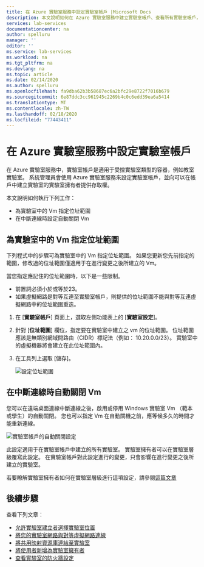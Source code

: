 ```yaml
---
title: 在 Azure 實驗室服務中設定實驗室帳戶 |Microsoft Docs
description: 本文說明如何在 Azure 實驗室服務中建立實驗室帳戶、查看所有實驗室帳戶，或刪除實驗室帳戶。
services: lab-services
documentationcenter: na
author: spelluru
manager: ''
editor: ''
ms.service: lab-services
ms.workload: na
ms.tgt_pltfrm: na
ms.devlang: na
ms.topic: article
ms.date: 02/14/2020
ms.author: spelluru
ms.openlocfilehash: fa9dba62b3b58687ec6a2bfc29e8722f7016b679
ms.sourcegitcommit: 6e87ddc3cc961945c2269b4c0c6edd39ea6a5414
ms.translationtype: MT
ms.contentlocale: zh-TW
ms.lasthandoff: 02/18/2020
ms.locfileid: "77443411"
---
```

# <a name="configure-lab-accounts-in-azure-lab-services"></a>在 Azure 實驗室服務中設定實驗室帳戶 
在 Azure 實驗室服務中，實驗室帳戶是適用于受控實驗室類型的容器，例如教室實驗室。 系統管理員會使用 Azure 實驗室服務來設定實驗室帳戶，並向可以在帳戶中建立實驗室的實驗室擁有者提供存取權。 

本文說明如何執行下列工作： 

- 為實驗室中的 Vm 指定位址範圍
- 在中斷連線時設定自動關閉 Vm

## <a name="specify-an-address-range-for-vms-in-the-lab"></a>為實驗室中的 Vm 指定位址範圍
下列程式中的步驟可為實驗室中的 Vm 指定位址範圍。 如果您更新您先前指定的範圍，修改過的位址範圍僅適用于在進行變更之後所建立的 Vm。 

當您指定應記住的位址範圍時，以下是一些限制。 

- 前置詞必須小於或等於23。 
- 如果虛擬網路是對等互連至實驗室帳戶，則提供的位址範圍不能與對等互連虛擬網路中的位址範圍重迭。

1. 在 [**實驗室帳戶**] 頁面上，選取左側功能表上的 [**實驗室設定**]。
2. 針對 [**位址範圍**] 欄位，指定要在實驗室中建立之 vm 的位址範圍。 位址範圍應該是無類別網域間路由（CIDR）標記法（例如： 10.20.0.0/23）。 實驗室中的虛擬機器將會建立在此位址範圍內。
3. 在工具列上選取 [儲存]。 

    ![設定位址範圍](../media/how-to-manage-lab-accounts/labs-configuration-page-address-range.png)


## <a name="automatic-shutdown-of-vms-on-disconnect"></a>在中斷連線時自動關閉 Vm
您可以在遠端桌面連線中斷連線之後，啟用或停用 Windows 實驗室 Vm （範本或學生）的自動關閉。 您也可以指定 Vm 在自動關機之前，應等候多久的時間才能重新連線。

![實驗室帳戶的自動關閉設定](../media/how-to-configure-lab-accounts/automatic-shutdown-vm-disconnect.png)

此設定適用于在實驗室帳戶中建立的所有實驗室。 實驗室擁有者可以在實驗室層級覆寫此設定。 在實驗室帳戶對此設定進行的變更，只會影響在進行變更之後所建立的實驗室。

若要瞭解實驗室擁有者如何在實驗室層級進行這項設定，請參閱[這篇文章](how-to-enable-shutdown-disconnect.md)

## <a name="next-steps"></a>後續步驟
查看下列文章：

- [允許實驗室建立者選擇實驗室位置](allow-lab-creator-pick-lab-location.md)
- [將您的實驗室網路與對等虛擬網路連線](how-to-connect-peer-virtual-network.md)
- [將共用映射資源庫連結至實驗室](how-to-attach-detach-shared-image-gallery.md)
- [將使用者新增為實驗室擁有者](how-to-add-user-lab-owner.md)
- [查看實驗室的防火牆設定](how-to-configure-firewall-settings.md)
